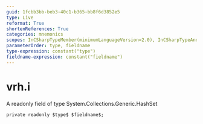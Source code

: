 ```yaml
---
guid: 1fcbb3bb-beb3-40c1-b365-bb8f6d3852e5
type: Live
reformat: True
shortenReferences: True
categories: mnemonics
scopes: InCSharpTypeMember(minimumLanguageVersion=2.0), InCSharpTypeAndNamespace(minimumLanguageVersion=2.0)
parameterOrder: type, fieldname
type-expression: constant("type")
fieldname-expression: constant("fieldname")
---
```


# vrh.i

A readonly field of type System.Collections.Generic.HashSet<int>

```
private readonly $type$ $fieldname$;
```
